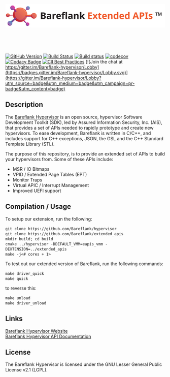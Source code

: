 ![Extended APIs](https://github.com/Bareflank/extended_apis/raw/v1.1.0/doc/images/bareflank_extended_apis_logo.jpg)

<br>
<br>
<br>

[![GitHub Version](https://badge.fury.io/gh/bareflank%2Fextended_apis.svg)](https://badge.fury.io/gh/bareflank%2Fextended_apis)
[![Build Status](https://travis-ci.org/Bareflank/extended_apis.svg?branch=master)](https://travis-ci.org/Bareflank/extended_apis)
[![Build status](https://ci.appveyor.com/api/projects/status/xhnjkb9lh97tjagt?svg=true)](https://ci.appveyor.com/project/rianquinn/extended-apis)
[![codecov](https://codecov.io/gh/Bareflank/extended_apis/branch/master/graph/badge.svg)](https://codecov.io/gh/Bareflank/extended_apis)
[![Codacy Badge](https://api.codacy.com/project/badge/Grade/ca689e94dfed490da4eacce1c6a20ea0)](https://www.codacy.com/app/rianquinn/extended_apis?utm_source=github.com&amp;utm_medium=referral&amp;utm_content=Bareflank/extended_apis&amp;utm_campaign=Badge_Grade)
[![CII Best Practices](https://bestpractices.coreinfrastructure.org/projects/325/badge)](https://bestpractices.coreinfrastructure.org/projects/325)
[![Join the chat at https://gitter.im/Bareflank-hypervisor/Lobby](https://badges.gitter.im/Bareflank-hypervisor/Lobby.svg)](https://gitter.im/Bareflank-hypervisor/Lobby?utm_source=badge&utm_medium=badge&utm_campaign=pr-badge&utm_content=badge)

## Description

The [Bareflank Hypervisor](https://github.com/Bareflank/hypervisor) is an
open source, hypervisor Software Development Toolkit (SDK), led by
Assured Information Security, Inc. (AIS), that provides a set of APIs needed to
rapidly prototype and create new hypervisors. To ease development, Bareflank
is written in C/C++, and includes support for C++ exceptions, JSON, the GSL
and the C++ Standard Template Library (STL).

The purpose of this repository, is to provide an extended set of APIs to
build your hypervisors from. Some of these APIs include:

- MSR / IO Bitmaps
- VPID / Extended Page Tables (EPT)
- Monitor Traps
- Virtual APIC / Interrupt Management
- Improved UEFI support

## Compilation / Usage

To setup our extension, run the following:

```
git clone https://github.com/Bareflank/hypervisor
git clone https://github.com/Bareflank/extended_apis
mkdir build; cd build
cmake ../hypervisor -DDEFAULT_VMM=eapis_vmm -DEXTENSION=../extended_apis
make -j<# cores + 1>
```

To test out our extended version of Bareflank, run the following commands:

```
make driver_quick
make quick
```

to reverse this:

```
make unload
make driver_unload
```

## Links

[Bareflank Hypervisor Website](http://bareflank.github.io/hypervisor/) <br>
[Bareflank Hypervisor API Documentation](http://bareflank.github.io/hypervisor/html/)

## License

The Bareflank Hypervisor is licensed under the GNU Lesser General Public License
v2.1 (LGPL).
